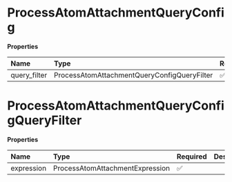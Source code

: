 # ProcessAtomAttachmentQueryConfig

**Properties**

| Name         | Type                                        | Required | Description |
| :----------- | :------------------------------------------ | :------- | :---------- |
| query_filter | ProcessAtomAttachmentQueryConfigQueryFilter | ✅       |             |

# ProcessAtomAttachmentQueryConfigQueryFilter

**Properties**

| Name       | Type                            | Required | Description |
| :--------- | :------------------------------ | :------- | :---------- |
| expression | ProcessAtomAttachmentExpression | ✅       |             |

